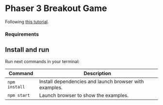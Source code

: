 # Phaser 3 Breakout Game 

Following [this
tutorial](https://developer.mozilla.org/en-US/docs/Games/Tutorials/2D_breakout_game_Phaser/).

### Requirements

## Install and run

Run next commands in your terminal:

| Command       | Description                                            |
| ---------     | -------------                                          |
| `npm install` | Install dependencies and launch browser with examples. |
| `npm start`   | Launch browser to show the examples.                   |
